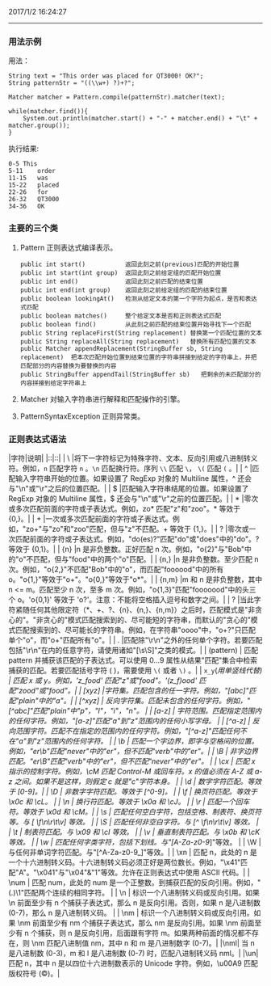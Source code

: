 2017/1/2 16:24:27 

*******************

### 用法示例
用法：

	String text = "This order was placed for QT3000! OK?";
    String patternStr = "((\\w+) ?)+?";

    Matcher matcher = Pattern.compile(patternStr).matcher(text);

    while(matcher.find()){
        System.out.println(matcher.start() + "-" + matcher.end() + "\t" + matcher.group());
    }
执行结果:

	0-5	This 
	5-11	order 
	11-15	was 
	15-22	placed 
	22-26	for 
	26-32	QT3000
	34-36	OK

### 主要的三个类

 1. Pattern 正则表达式编译表示。
 
		public int start()           返回此刻之前(previous)匹配的开始位置  
		public int start(int group)  返回此刻之前给定组的匹配开始位置
		public int end()	         返回此刻之前匹配的结束位置
		public int end(int group)	 返回此刻之前给定组的匹配的结束位置 
		public boolean lookingAt()   检测从给定文本的第一个字符为起点，是否和表达式匹配
	    public boolean matches()     整个给定文本是否和正则表达式匹配
		public boolean find()        从此刻之前匹配的结束位置开始寻找下一个匹配
		public String replaceFirst(String replacement) 替换第一个匹配位置的文本
		public String replaceAll(String replacement)   替换所有匹配位置的文本
		public Matcher appendReplacement(StringBuffer sb, String replacement)  把本次匹配开始位置到结束位置的字符串拼接到给定的字符串上，并把匹配部分的内容替换为要替换的内容
		public StringBuffer appendTail(StringBuffer sb)   把剩余的未匹配部分的内容拼接到给定字符串上
		   
		

 2. Matcher 对输入字符串进行解释和匹配操作的引擎。
 3. PatternSyntaxException  正则异常类。

###  正则表达式语法

|字符|说明|
|::|::|
| \ |将下一字符标记为特殊字符、文本、反向引用或八进制转义符。例如，`n` 匹配字符 `n` 。`\n` 匹配换行符。序列 `\\` 匹配 `\`， `\(` 匹配 `(` 。|
| ^ |匹配输入字符串开始的位置。如果设置了 RegExp 对象的 Multiline 属性，^ 还会与"\n"或"\r"之后的位置匹配。|
| $ |匹配输入字符串结尾的位置。如果设置了 RegExp 对象的 Multiline 属性，$ 还会与"\n"或"\r"之前的位置匹配。|
| * |零次或多次匹配前面的字符或子表达式。例如，zo* 匹配"z"和"zoo"。* 等效于 {0,}。|
| + |一次或多次匹配前面的字符或子表达式。例如，"zo+"与"zo"和"zoo"匹配，但与"z"不匹配。+ 等效于 {1,}。|
| ? |零次或一次匹配前面的字符或子表达式。例如，"do(es)?"匹配"do"或"does"中的"do"。? 等效于 {0,1}。|
| {n} |n 是非负整数。正好匹配 n 次。例如，"o{2}"与"Bob"中的"o"不匹配，但与"food"中的两个"o"匹配。|
| {n,} |n 是非负整数。至少匹配 n 次。例如，"o{2,}"不匹配"Bob"中的"o"，而匹配"foooood"中的所有 o。"o{1,}"等效于"o+"。"o{0,}"等效于"o*"。|
| {n,m} |m 和 n 是非负整数，其中 n <= m。匹配至少 n 次，至多 m 次。例如，"o{1,3}"匹配"fooooood"中的头三个 o。'o{0,1}' 等效于 'o?'。注意：不能将空格插入逗号和数字之间。|
| ? |当此字符紧随任何其他限定符（*、+、?、{n}、{n,}、{n,m}）之后时，匹配模式是"非贪心的"。"非贪心的"模式匹配搜索到的、尽可能短的字符串，而默认的"贪心的"模式匹配搜索到的、尽可能长的字符串。例如，在字符串"oooo"中，"o+?"只匹配单个"o"，而"o+"匹配所有"o"。|
| . |匹配除"\r\n"之外的任何单个字符。若要匹配包括"\r\n"在内的任意字符，请使用诸如"[\s\S]"之类的模式。|
| (pattern) | 匹配 pattern 并捕获该匹配的子表达式。可以使用 $0…$9 属性从结果"匹配"集合中检索捕获的匹配。若要匹配括号字符 ( )，需要使用 `\(` 或者 `\)` 。|
| `x_y`(_用单竖线代替) | 匹配 x 或 y。例如，'z_food' 匹配"z"或"food"。'(z_f)ood' 匹配"zood"或"food"。|
| [xyz] |字符集。匹配包含的任一字符。例如，"[abc]"匹配"plain"中的"a"。|
| [^xyz] | 反向字符集。匹配未包含的任何字符。例如，"[^abc]"匹配"plain"中"p"，"l"，"i"，"n"。 |
| [a-z] | 字符范围。匹配指定范围内的任何字符。例如，"[a-z]"匹配"a"到"z"范围内的任何小写字母。 |
| [^a-z] | 反向范围字符。匹配不在指定的范围内的任何字符。例如，"[^a-z]"匹配任何不在"a"到"z"范围内的任何字符。 |
| \b | 	匹配一个字边界，即字与空格间的位置。例如，"er\b"匹配"never"中的"er"，但不匹配"verb"中的"er"。|
| \B | 非字边界匹配。"er\B"匹配"verb"中的"er"，但不匹配"never"中的"er"。 |
| \cx | 匹配 x 指示的控制字符。例如，\cM 匹配 Control-M 或回车符。x 的值必须在 A-Z 或 a-z 之间。如果不是这样，则假定 c 就是"c"字符本身。 |
| \d | 数字字符匹配。等效于 [0-9]。|
| \D | 非数字字符匹配。等效于 [^0-9]。 |
| \f | 换页符匹配。等效于 \x0c 和 \cL。 |
| \n | 换行符匹配。等效于 \x0a 和 \cJ。 |
| \r | 匹配一个回车符。等效于 \x0d 和 \cM。|
| \s | 	匹配任何空白字符，包括空格、制表符、换页符等。与 [ \f\n\r\t\v] 等效。 |
| \S | 匹配任何非空白字符。与 [^ \f\n\r\t\v] 等效。 |
| \t | 制表符匹配。与 \x09 和 \cI 等效。 |
| \v | 垂直制表符匹配。与 \x0b 和 \cK 等效。 |
| \w | 匹配任何字类字符，包括下划线。与"[A-Za-z0-9_]"等效。 |
| \W | 与任何非单词字符匹配。与"[^A-Za-z0-9_]"等效。|
| \xn | 匹配 n，此处的 n 是一个十六进制转义码。十六进制转义码必须正好是两位数长。例如，"\x41"匹配"A"。"\x041"与"\x04"&"1"等效。允许在正则表达式中使用 ASCII 代码。|
| \num | 匹配 num，此处的 num 是一个正整数。到捕获匹配的反向引用。例如，"(.)\1"匹配两个连续的相同字符。 |
| \n | 标识一个八进制转义码或反向引用。如果 \n 前面至少有 n 个捕获子表达式，那么 n 是反向引用。否则，如果 n 是八进制数 (0-7)，那么 n 是八进制转义码。 |
| \nm | 标识一个八进制转义码或反向引用。如果 \nm 前面至少有 nm 个捕获子表达式，那么 nm 是反向引用。如果 \nm 前面至少有 n 个捕获，则 n 是反向引用，后面跟有字符 m。如果两种前面的情况都不存在，则 \nm 匹配八进制值 nm，其中 n 和 m 是八进制数字 (0-7)。|
|\nml| 当 n 是八进制数 (0-3)，m 和 l 是八进制数 (0-7) 时，匹配八进制转义码 nml。|
|\un|匹配 n，其中 n 是以四位十六进制数表示的 Unicode 字符。例如，\u00A9 匹配版权符号 (©)。|